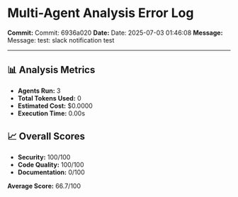 # Multi-Agent Analysis Error Log

**Commit:** Commit: 6936a020
**Date:** Date: 2025-07-03 01:46:08
**Message:** Message: test: slack notification test

---

## 📊 Analysis Metrics

- **Agents Run:** 3
- **Total Tokens Used:** 0
- **Estimated Cost:** $0.0000
- **Execution Time:** 0.00s

## 📈 Overall Scores

- **Security:** 100/100
- **Code Quality:** 100/100
- **Documentation:** 0/100

**Average Score:** 66.7/100
